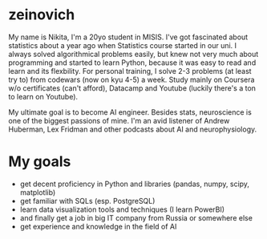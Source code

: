# zeinovich
My name is Nikita, I'm a 20yo student in MISIS. 
I've got fascinated about statistics about a year ago when Statistics course started in our uni. I always solved algorithmical problems easily, but
knew not very much about programming and started to learn Python, because it was easy to read and learn and its flexbility.
For personal training, I solve 2-3 problems (at least try to) from codewars (now on kyu 4-5) a week. Study mainly on Coursera w/o certificates (can't afford),
Datacamp and Youtube (luckily there's a ton to learn on Youtube).

My ultimate goal is to become AI engineer. Besides stats, neuroscience is one of the biggest passions of mine. I'm an avid listener of Andrew Huberman, 
Lex Fridman and other podcasts about AI and neurophysiology.

# My goals
- get decent proficiency in Python and libraries (pandas, numpy, scipy, matplotlib)
- get familiar with SQLs (esp. PostgreSQL)
- learn data visualization tools and techniques (I learn PowerBI)
- and finally get a job in big IT company from Russia or somewhere else
- get experience and knowledge in the field of AI
